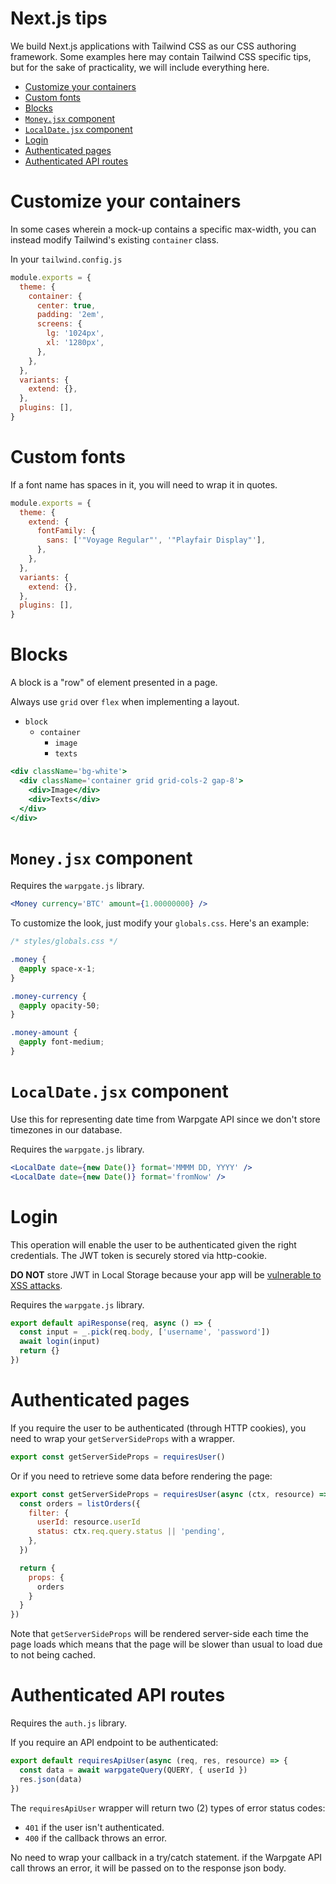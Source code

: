 # Next.js tips <!-- omit in toc -->

We build Next.js applications with Tailwind CSS as our CSS authoring framework.
Some examples here may contain Tailwind CSS specific tips, but for the sake of
practicality, we will include everything here.

- [Customize your containers](#customize-your-containers)
- [Custom fonts](#custom-fonts)
- [Blocks](#blocks)
- [`Money.jsx` component](#moneyjsx-component)
- [`LocalDate.jsx` component](#localdatejsx-component)
- [Login](#login)
- [Authenticated pages](#authenticated-pages)
- [Authenticated API routes](#authenticated-api-routes)

# Customize your containers

In some cases wherein a mock-up contains a specific max-width, you can
instead modify Tailwind's existing `container` class.

In your `tailwind.config.js`

```js
module.exports = {
  theme: {
    container: {
      center: true,
      padding: '2em',
      screens: {
        lg: '1024px',
        xl: '1280px',
      },
    },
  },
  variants: {
    extend: {},
  },
  plugins: [],
}

```

# Custom fonts

If a font name has spaces in it, you will need to wrap it in quotes.


```js
module.exports = {
  theme: {
    extend: {
      fontFamily: {
        sans: ['"Voyage Regular"', '"Playfair Display"'],
      },
    },
  },
  variants: {
    extend: {},
  },
  plugins: [],
}

```

# Blocks

A block is a "row" of element presented in a page.

Always use `grid` over `flex` when implementing a layout.

- `block`
  - `container`
    - `image`
    - `texts`

```jsx
<div className='bg-white'>
  <div className='container grid grid-cols-2 gap-8'>
    <div>Image</div>
    <div>Texts</div>
  </div>
</div>
```


# `Money.jsx` component

Requires the `warpgate.js` library.

```jsx
<Money currency='BTC' amount={1.00000000} />
```

To customize the look, just modify your `globals.css`. Here's an example:

```css
/* styles/globals.css */

.money {
  @apply space-x-1;
}

.money-currency {
  @apply opacity-50;
}

.money-amount { 
  @apply font-medium;
}
```

# `LocalDate.jsx` component

Use this for representing date time from Warpgate API since we
don't store timezones in our database.

Requires the `warpgate.js` library.

```jsx
<LocalDate date={new Date()} format='MMMM DD, YYYY' />
<LocalDate date={new Date()} format='fromNow' />
```

# Login

This operation will enable the user to be authenticated given the right credentials.
The JWT token is securely stored via http-cookie.

**DO NOT** store JWT in Local Storage because your app will be [vulnerable to XSS attacks](https://medium.com/redteam/stealing-jwts-in-localstorage-via-xss-6048d91378a0).

Requires the `warpgate.js` library.


```js
export default apiResponse(req, async () => {
  const input = _.pick(req.body, ['username', 'password'])
  await login(input)
  return {}
})
```

# Authenticated pages

If you require the user to be authenticated (through HTTP cookies), you need
to wrap your `getServerSideProps` with a wrapper.

```jsx
export const getServerSideProps = requiresUser()
```

Or if you need to retrieve some data before rendering the page:

```jsx
export const getServerSideProps = requiresUser(async (ctx, resource) => {
  const orders = listOrders({
    filter: {
      userId: resource.userId
      status: ctx.req.query.status || 'pending',
    },
  })

  return {
    props: {
      orders
    }
  }
})
```

Note that `getServerSideProps` will be rendered server-side each time the page loads 
which means that the page will be slower than usual to load due to not being cached.

# Authenticated API routes

Requires the `auth.js` library.

If you require an API endpoint to be authenticated:

```js
export default requiresApiUser(async (req, res, resource) => {
  const data = await warpgateQuery(QUERY, { userId })
  res.json(data)
})
```

The `requiresApiUser` wrapper will return two (2) types of error status codes:

- `401` if the user isn't authenticated.
- `400` if the callback throws an error.

No need to wrap your callback in a try/catch statement. if the Warpgate API call throws
an error, it will be passed on to the response json body.
